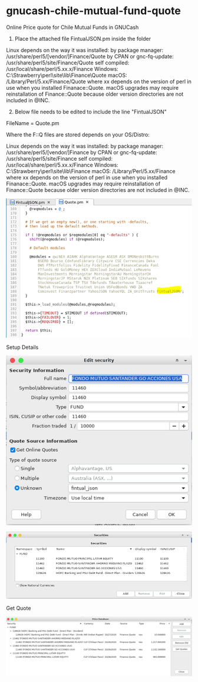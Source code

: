 # gnucash-chile-mutual-fund-quote
Online Price quote for Chile Mutual Funds in GNUCash
1. Place the attached file FintualJSON.pm inside the folder

Linux depends on the way it was installed:
by package manager: /usr/share/perl5/[vendor/]Finance/Quote
by CPAN or gnc-fq-update: /usr/share/perl5/site/Finance/Quote
self compiled: /usr/local/share/perl/5.xx.x/Finance
Windows: C:\Strawberry\perl\site\lib\Finance\Quote
macOS: /Library/Perl/5.xx/Finance/Quote  where xx depends on the version of perl in use when you installed Finanace::Quote.
macOS upgrades may require reinstallation of Finance::Quote because older version directories are not included in @INC.

2. Below file needs to be edited to include the line "FintualJSON"

FileName = Quote.pm

Where the F::Q files are stored depends on your OS/Distro:

Linux depends on the way it was installed:
by package manager: /usr/share/perl5/[vendor/]Finance
by CPAN or gnc-fq-update: /usr/share/perl5/site/Finance
self compiled: /usr/local/share/perl/5.xx.x/Finance
Windows: C:\Strawberry\perl\site\lib\Finance
macOS: /Library/Perl/5.xx/Finance where xx depends on the version of perl in use when you installed Finanace::Quote.
macOS upgrades may require reinstallation of Finance::Quote because older version directories are not included in @INC.

![My Image](quote.jpg)


Setup Details

![My Image](securityeditor.jpg)

![My Image](securityeditor1.jpg)

Get Quote

![My Image](getprice.jpg)
